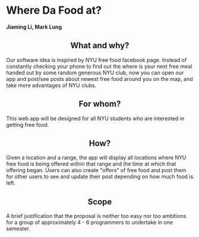 # Where Da Food at?

**Jiaming Li, Mark Lung**


## <center> What and why? </center>

Our software idea is inspired by NYU free food facebook page. Instead of constantly checking your phone to find out the where is your next free meal handed out by some random generous NYU club, now you can open our app and post/see posts about newest free food around you on the map, and take more advantages of NYU clubs. 

## <center> For whom?</center>

This web app will be designed for all NYU students who are interested in getting free food.

## <center>How?</center>

Given a location and a range, the app will display all locations where NYU free food is being offered within that range and the time at which that offering began. Users can also create "offers" of free food and post them for other users to see and update their post depending on how much food is left. 

## <center>Scope</center>

A brief justification that the proposal is neither too easy nor too ambitions for a group of approximately 4 - 6 programmers to undertake in one semester.
